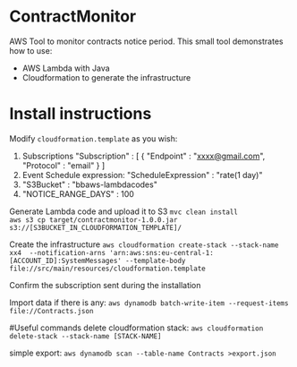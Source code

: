 # ContractMonitor
AWS Tool to monitor contracts notice period. This small tool demonstrates how to use:
- AWS Lambda with Java
- Cloudformation to generate the infrastructure
 

# Install instructions
Modify `cloudformation.template` as you wish:
1. Subscriptions
  "Subscription" : [ {
          "Endpoint" : "xxxx@gmail.com",
          "Protocol" : "email"
        } ]
2. Event Schedule expression:
  "ScheduleExpression" : "rate(1 day)"
3.  "S3Bucket" : "bbaws-lambdacodes"
4.  "NOTICE_RANGE_DAYS" : 100


Generate Lambda code and upload it to S3
  ``mvc clean install``   
  ``aws s3 cp target/contractmonitor-1.0.0.jar s3://[S3BUCKET_IN_CLOUDFORMATION_TEMPLATE]/``
  
Create the infrastructure 
  ``aws cloudformation create-stack --stack-name xx4  --notification-arns 'arn:aws:sns:eu-central-1:[ACCOUNT_ID]:SystemMessages' --template-body  file://src/main/resources/cloudformation.template``
   
Confirm the subscription sent during the installation

Import data if there is any:
  ``aws dynamodb batch-write-item --request-items file://Contracts.json`` 

  
#Useful commands
delete cloudformation stack: 
	``aws cloudformation delete-stack --stack-name [STACK-NAME]``

simple export:
  	``aws dynamodb scan --table-name Contracts >export.json``


